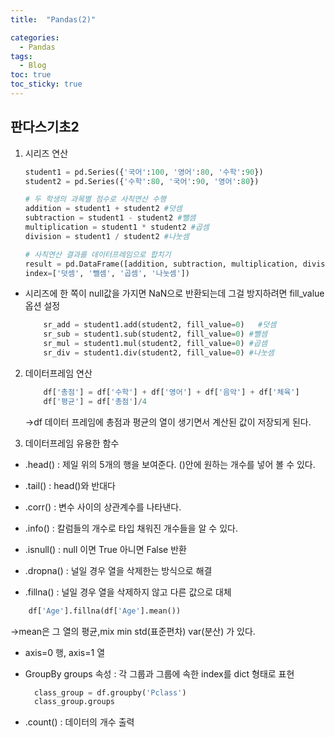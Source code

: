 ```yaml
---
title:  "Pandas(2)"

categories:
  - Pandas
tags:
  - Blog
toc: true
toc_sticky: true
---
```


## 판다스기초2

1. 시리즈 연산

    ```python
    student1 = pd.Series({'국어':100, '영어':80, '수학':90})
    student2 = pd.Series({'수학':80, '국어':90, '영어':80})

    # 두 학생의 과목별 점수로 사칙연산 수행
    addition = student1 + student2 #덧셈
    subtraction = student1 - student2 #뺄셈
    multiplication = student1 * student2 #곱셈
    division = student1 / student2 #나눗셈

    # 사칙연산 결과를 데이터프레임으로 합치기
    result = pd.DataFrame([addition, subtraction, multiplication, division],
    index=['덧셈', '뺄셈', '곱셈', '나눗셈'])

    ```

  - 시리즈에 한 쪽이 null값을 가지면 NaN으로 반환되는데 그걸 방지하려면 fill_value 옵션 설정

    ```python
        sr_add = student1.add(student2, fill_value=0)   #덧셈
        sr_sub = student1.sub(student2, fill_value=0) #뺄셈
        sr_mul = student1.mul(student2, fill_value=0) #곱셈
        sr_div = student1.div(student2, fill_value=0) #나눗셈

    ```
2. 데이터프레임 연산

    ```python
        df['총점'] = df['수학'] + df['영어'] + df['음악'] + df['체육']
        df['평균'] = df['총점']/4
    ```
    ->df 데이터 프레임에 총점과 평균의 열이 생기면서 계산된 값이 저장되게 된다.

3. 데이터프레임 유용한 함수

  - .head() : 제일 위의 5개의 행을 보여준다. ()안에 원하는 개수를 넣어 볼 수 있다.
  
  - .tail() : head()와 반대다

  - .corr() : 변수 사이의 상관계수를 나타낸다.

  - .info() : 칼럼들의 개수로 타입 채워진 개수들을 알 수 있다.

  - .isnull() : null 이면 True 아니면 False 반환

  - .dropna() : 널일 경우 열을 삭제한는 방식으로 해결

  - .fillna() : 널일 경우 열을 삭제하지 않고 다른 값으로 대체

  ```python
      df['Age'].fillna(df['Age'].mean())

  ```
  ->mean은 그 열의 평균,mix min std(표준편차) var(분산) 가 있다.

  - axis=0 행, axis=1 열

  - GroupBy groups 속성 : 각 그룹과 그룹에 속한 index를 dict 형태로 표현

    ``` python
      class_group = df.groupby('Pclass')
      class_group.groups
    ```

  - .count() : 데이터의 개수 출력

  
    


